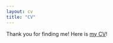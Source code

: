 ```yaml
---
layout: cv
title: "CV"
---
```

Thank you for finding me! Here is [my CV](https://yingfeilu.github.io/cv_1.pdf)!
